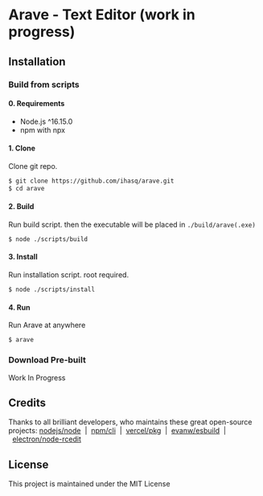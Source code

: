 # Arave - Text Editor (work in progress)

## Installation

### Build from scripts

#### 0\. Requirements
+ Node.js ^16.15.0
+ npm with npx

#### 1\. Clone
Clone git repo.
```sh [unix]
$ git clone https://github.com/ihasq/arave.git
$ cd arave
```

#### 2\. Build
Run build script. then the executable will be placed in ```./build/arave(.exe)```
```
$ node ./scripts/build
```

#### 3\. Install
Run installation script. root required.
```
$ node ./scripts/install
```

#### 4\. Run
Run Arave at anywhere
```
$ arave
```

### Download Pre-built
Work In Progress

## Credits
Thanks to all brilliant developers, who maintains these great open-source projects:
[nodejs/node](https://github.com/nodejs/node#readme)&nbsp;&nbsp;|&nbsp;&nbsp;[npm/cli](https://github.com/npm/cli#readme)&nbsp;&nbsp;|&nbsp;&nbsp;[vercel/pkg](https://github.com/vercel/pkg#readme)&nbsp;&nbsp;|&nbsp;&nbsp;[evanw/esbuild](https://github.com/evanw/esbuild#readme)&nbsp;&nbsp;|&nbsp;&nbsp;[electron/node-rcedit](https://github.com/electron/node-rcedit#readme)

## License
This project is maintained under the MIT License